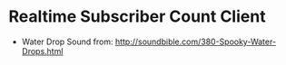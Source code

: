 # Realtime Subscriber Count Client

* Water Drop Sound from: http://soundbible.com/380-Spooky-Water-Drops.html